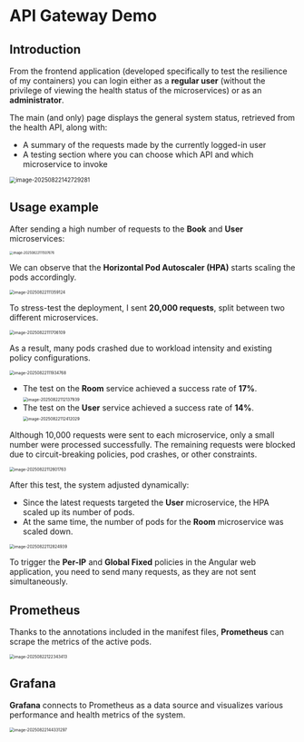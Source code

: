 # API Gateway Demo

## Introduction

From the frontend application (developed specifically to test the resilience of my containers) you can login either as a **regular user** (without the privilege of viewing the health status of the microservices) or as an **administrator**.

The main (and only) page displays the general system status, retrieved from the health API, along with:

- A summary of the requests made by the currently logged-in user
- A testing section where you can choose which API and which microservice to invoke

<img src="/home/pietro/.config/Typora/typora-user-images/image-20250822142729281.png" alt="image-20250822142729281" style="zoom:70%;" />

## Usage example

After sending a high number of requests to the **Book** and **User** microservices:

<img src="/home/pietro/.config/Typora/typora-user-images/image-20250822111507676.png" alt="image-20250822111507676" style="zoom:40%;" />

We can observe that the **Horizontal Pod Autoscaler (HPA)** starts scaling the pods accordingly.

<img src="/home/pietro/.config/Typora/typora-user-images/image-20250822111359124.png" alt="image-20250822111359124" style="zoom:50%;" />

To stress-test the deployment, I sent **20,000 requests**, split between two different microservices.

<img src="/home/pietro/.config/Typora/typora-user-images/image-20250822111706109.png" alt="image-20250822111706109" style="zoom:50%;" />

As a result, many pods crashed due to workload intensity and existing policy configurations.

<img src="/home/pietro/.config/Typora/typora-user-images/image-20250822111934768.png" alt="image-20250822111934768" style="zoom:50%;" />

- The test on the **Room** service achieved a success rate of **17%**.
  <img src="/home/pietro/.config/Typora/typora-user-images/image-20250822112137939.png" alt="image-20250822112137939" style="zoom:50%;" />
- The test on the **User** service achieved a success rate of **14%**.
  <img src="/home/pietro/.config/Typora/typora-user-images/image-20250822112412029.png" alt="image-20250822112412029" style="zoom:50%;" />

Although 10,000 requests were sent to each microservice, only a small number were processed successfully. The remaining requests were blocked due to circuit-breaking policies, pod crashes, or other constraints.

<img src="/home/pietro/.config/Typora/typora-user-images/image-20250822112601763.png" alt="image-20250822112601763" style="zoom:50%;" />

After this test, the system adjusted dynamically:

- Since the latest requests targeted the **User** microservice, the HPA scaled up its number of pods.
- At the same time, the number of pods for the **Room** microservice was scaled down.

<img src="/home/pietro/.config/Typora/typora-user-images/image-20250822112824939.png" alt="image-20250822112824939" style="zoom:50%;" />

To trigger the **Per-IP** and **Global Fixed** policies in the Angular web application, you need to send many requests, as they are not sent simultaneously.

## Prometheus

Thanks to the annotations included in the manifest files, **Prometheus** can scrape the metrics of the active pods.

<img src="/home/pietro/.config/Typora/typora-user-images/image-20250822122343413.png" alt="image-20250822122343413" style="zoom:50%;" />

## Grafana

**Grafana** connects to Prometheus as a data source and visualizes various performance and health metrics of the system.

<img src="/home/pietro/.config/Typora/typora-user-images/image-20250822144331297.png" alt="image-20250822144331297" style="zoom:50%;" />